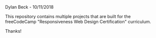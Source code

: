 Dylan Beck - 10/11/2018

This repository contains multiple projects that are built for the freeCodeCamp "Responsiveness Web Design Certification" curriculum.

Thanks!